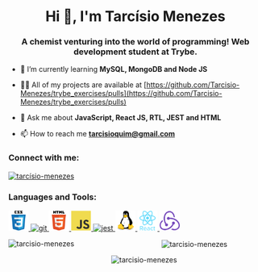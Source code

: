 <h1 align="center">Hi 👋, I'm Tarcísio Menezes</h1>
<h3 align="center">A chemist venturing into the world of programming! Web development student at Trybe.</h3>

- 🌱 I’m currently learning **MySQL, MongoDB and Node JS**

- 👨‍💻 All of my projects are available at [https://github.com/Tarcisio-Menezes/trybe_exercises/pulls](https://github.com/Tarcisio-Menezes/trybe_exercises/pulls)

- 💬 Ask me about **JavaScript, React JS, RTL, JEST and HTML**

- 📫 How to reach me **tarcisioquim@gmail.com**

<h3 align="left">Connect with me:</h3>
<p align="left">
<a href="https://linkedin.com/in/tarcísio-menezes" target="blank"><img align="center" src="https://raw.githubusercontent.com/rahuldkjain/github-profile-readme-generator/master/src/images/icons/Social/linked-in-alt.svg" alt="tarcísio-menezes" height="30" width="40" /></a>
</p>

<h3 align="left">Languages and Tools:</h3>
<p align="left"> <a href="https://www.w3schools.com/css/" target="_blank"> <img src="https://raw.githubusercontent.com/devicons/devicon/master/icons/css3/css3-original-wordmark.svg" alt="css3" width="40" height="40"/> </a> <a href="https://git-scm.com/" target="_blank"> <img src="https://www.vectorlogo.zone/logos/git-scm/git-scm-icon.svg" alt="git" width="40" height="40"/> </a> <a href="https://www.w3.org/html/" target="_blank"> <img src="https://raw.githubusercontent.com/devicons/devicon/master/icons/html5/html5-original-wordmark.svg" alt="html5" width="40" height="40"/> </a> <a href="https://developer.mozilla.org/en-US/docs/Web/JavaScript" target="_blank"> <img src="https://raw.githubusercontent.com/devicons/devicon/master/icons/javascript/javascript-original.svg" alt="javascript" width="40" height="40"/> </a> <a href="https://jestjs.io" target="_blank"> <img src="https://www.vectorlogo.zone/logos/jestjsio/jestjsio-icon.svg" alt="jest" width="40" height="40"/> </a> <a href="https://www.linux.org/" target="_blank"> <img src="https://raw.githubusercontent.com/devicons/devicon/master/icons/linux/linux-original.svg" alt="linux" width="40" height="40"/> </a> <a href="https://reactjs.org/" target="_blank"> <img src="https://raw.githubusercontent.com/devicons/devicon/master/icons/react/react-original-wordmark.svg" alt="react" width="40" height="40"/> </a> <a href="https://redux.js.org" target="_blank"> <img src="https://raw.githubusercontent.com/devicons/devicon/master/icons/redux/redux-original.svg" alt="redux" width="40" height="40"/> </a> </p>

<p><img align="left" src="https://github-readme-stats.vercel.app/api/top-langs?username=tarcisio-menezes&show_icons=true&locale=en&layout=compact" alt="tarcisio-menezes" width="300" /></p>

<p>&nbsp;<img align="center" src="https://github-readme-stats.vercel.app/api?username=tarcisio-menezes&show_icons=true&locale=en" alt="tarcisio-menezes" width="300" /></p>

<p><img align="right" src="https://github-readme-streak-stats.herokuapp.com/?user=tarcisio-menezes&" alt="tarcisio-menezes" width="300" /></p>

